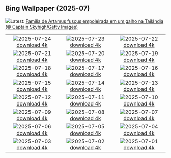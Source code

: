 ## Bing Wallpaper (2025-07)
![](https://www.bing.com/th?id=OHR.AshyWoodswallow_PT-BR6492437124_UHD.jpg&w=1000)Latest: [Família de Artamus fuscus empoleirada em um galho na Tailândia (© Captain Skyhigh/Getty Images)](https://www.bing.com/th?id=OHR.AshyWoodswallow_PT-BR6492437124_UHD.jpg)

|      |      |      |
| :----: | :----: | :----: |
|![](https://www.bing.com/th?id=OHR.VaticanCity_PT-BR6747306784_UHD.jpg&pid=hp&w=384&h=216&rs=1&c=4)2025-07-24 [download 4k](https://www.bing.com/th?id=OHR.VaticanCity_PT-BR6747306784_UHD.jpg)|![](https://www.bing.com/th?id=OHR.EucaliptoSC_PT-BR8170247706_UHD.jpg&pid=hp&w=384&h=216&rs=1&c=4)2025-07-23 [download 4k](https://www.bing.com/th?id=OHR.EucaliptoSC_PT-BR8170247706_UHD.jpg)|![](https://www.bing.com/th?id=OHR.AcroporaReef_PT-BR8456645465_UHD.jpg&pid=hp&w=384&h=216&rs=1&c=4)2025-07-22 [download 4k](https://www.bing.com/th?id=OHR.AcroporaReef_PT-BR8456645465_UHD.jpg)|
|![](https://www.bing.com/th?id=OHR.BigMoon_PT-BR8604757050_UHD.jpg&pid=hp&w=384&h=216&rs=1&c=4)2025-07-21 [download 4k](https://www.bing.com/th?id=OHR.BigMoon_PT-BR8604757050_UHD.jpg)|![](https://www.bing.com/th?id=OHR.NationalSoccerDay_PT-BR3956559362_UHD.jpg&pid=hp&w=384&h=216&rs=1&c=4)2025-07-20 [download 4k](https://www.bing.com/th?id=OHR.NationalSoccerDay_PT-BR3956559362_UHD.jpg)|![](https://www.bing.com/th?id=OHR.HappySunflower_PT-BR8599256131_UHD.jpg&pid=hp&w=384&h=216&rs=1&c=4)2025-07-19 [download 4k](https://www.bing.com/th?id=OHR.HappySunflower_PT-BR8599256131_UHD.jpg)|
|![](https://www.bing.com/th?id=OHR.FranceLavender_PT-BR8916363629_UHD.jpg&pid=hp&w=384&h=216&rs=1&c=4)2025-07-18 [download 4k](https://www.bing.com/th?id=OHR.FranceLavender_PT-BR8916363629_UHD.jpg)|![](https://www.bing.com/th?id=OHR.TemplePhilae_PT-BR9175730450_UHD.jpg&pid=hp&w=384&h=216&rs=1&c=4)2025-07-17 [download 4k](https://www.bing.com/th?id=OHR.TemplePhilae_PT-BR9175730450_UHD.jpg)|![](https://www.bing.com/th?id=OHR.PerseidsPine_PT-BR0914394834_UHD.jpg&pid=hp&w=384&h=216&rs=1&c=4)2025-07-16 [download 4k](https://www.bing.com/th?id=OHR.PerseidsPine_PT-BR0914394834_UHD.jpg)|
|![](https://www.bing.com/th?id=OHR.YoungShark_PT-BR8738658851_UHD.jpg&pid=hp&w=384&h=216&rs=1&c=4)2025-07-15 [download 4k](https://www.bing.com/th?id=OHR.YoungShark_PT-BR8738658851_UHD.jpg)|![](https://www.bing.com/th?id=OHR.BasaltColumns_PT-BR7052531189_UHD.jpg&pid=hp&w=384&h=216&rs=1&c=4)2025-07-14 [download 4k](https://www.bing.com/th?id=OHR.BasaltColumns_PT-BR7052531189_UHD.jpg)|![](https://www.bing.com/th?id=OHR.ThomsonGazelle_PT-BR6496352663_UHD.jpg&pid=hp&w=384&h=216&rs=1&c=4)2025-07-13 [download 4k](https://www.bing.com/th?id=OHR.ThomsonGazelle_PT-BR6496352663_UHD.jpg)|
|![](https://www.bing.com/th?id=OHR.TokyoSunrise_PT-BR5890009803_UHD.jpg&pid=hp&w=384&h=216&rs=1&c=4)2025-07-12 [download 4k](https://www.bing.com/th?id=OHR.TokyoSunrise_PT-BR5890009803_UHD.jpg)|![](https://www.bing.com/th?id=OHR.BahamaBlues_PT-BR4354630844_UHD.jpg&pid=hp&w=384&h=216&rs=1&c=4)2025-07-11 [download 4k](https://www.bing.com/th?id=OHR.BahamaBlues_PT-BR4354630844_UHD.jpg)|![](https://www.bing.com/th?id=OHR.ConstitucionStation_PT-BR4627636298_UHD.jpg&pid=hp&w=384&h=216&rs=1&c=4)2025-07-10 [download 4k](https://www.bing.com/th?id=OHR.ConstitucionStation_PT-BR4627636298_UHD.jpg)|
|![](https://www.bing.com/th?id=OHR.NationalScienceDay_PT-BR3314898058_UHD.jpg&pid=hp&w=384&h=216&rs=1&c=4)2025-07-09 [download 4k](https://www.bing.com/th?id=OHR.NationalScienceDay_PT-BR3314898058_UHD.jpg)|![](https://www.bing.com/th?id=OHR.ShetlandGannets_PT-BR6855447396_UHD.jpg&pid=hp&w=384&h=216&rs=1&c=4)2025-07-08 [download 4k](https://www.bing.com/th?id=OHR.ShetlandGannets_PT-BR6855447396_UHD.jpg)|![](https://www.bing.com/th?id=OHR.LuzTrainStation_PT-BR2740667890_UHD.jpg&pid=hp&w=384&h=216&rs=1&c=4)2025-07-07 [download 4k](https://www.bing.com/th?id=OHR.LuzTrainStation_PT-BR2740667890_UHD.jpg)|
|![](https://www.bing.com/th?id=OHR.TourCyclists_PT-BR7101662608_UHD.jpg&pid=hp&w=384&h=216&rs=1&c=4)2025-07-06 [download 4k](https://www.bing.com/th?id=OHR.TourCyclists_PT-BR7101662608_UHD.jpg)|![](https://www.bing.com/th?id=OHR.OroseiSardegna_PT-BR7332752018_UHD.jpg&pid=hp&w=384&h=216&rs=1&c=4)2025-07-05 [download 4k](https://www.bing.com/th?id=OHR.OroseiSardegna_PT-BR7332752018_UHD.jpg)|![](https://www.bing.com/th?id=OHR.RainbowRiver_PT-BR7721810301_UHD.jpg&pid=hp&w=384&h=216&rs=1&c=4)2025-07-04 [download 4k](https://www.bing.com/th?id=OHR.RainbowRiver_PT-BR7721810301_UHD.jpg)|
|![](https://www.bing.com/th?id=OHR.MaroonClownfish_PT-BR9242833832_UHD.jpg&pid=hp&w=384&h=216&rs=1&c=4)2025-07-03 [download 4k](https://www.bing.com/th?id=OHR.MaroonClownfish_PT-BR9242833832_UHD.jpg)|![](https://www.bing.com/th?id=OHR.CanadaDayFogo_PT-BR9552354869_UHD.jpg&pid=hp&w=384&h=216&rs=1&c=4)2025-07-02 [download 4k](https://www.bing.com/th?id=OHR.CanadaDayFogo_PT-BR9552354869_UHD.jpg)|![](https://www.bing.com/th?id=OHR.WolfeCrater_PT-BR9729187204_UHD.jpg&pid=hp&w=384&h=216&rs=1&c=4)2025-07-01 [download 4k](https://www.bing.com/th?id=OHR.WolfeCrater_PT-BR9729187204_UHD.jpg)|
